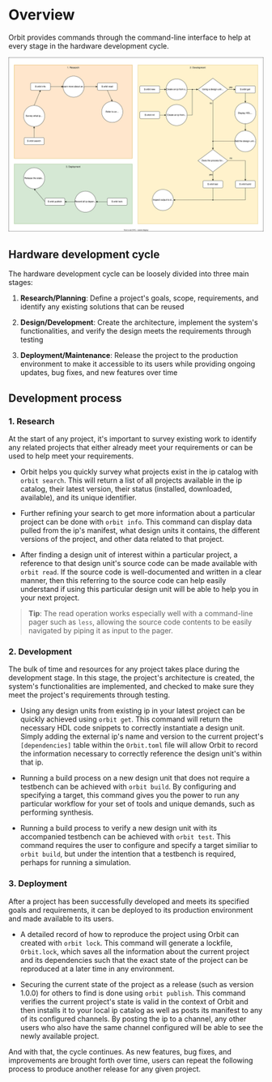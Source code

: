 # Overview

Orbit provides commands through the command-line interface to help at every stage in the hardware development cycle.

![](./../images/process.svg)

## Hardware development cycle

The hardware development cycle can be loosely divided into three main stages:

1. __Research/Planning__: Define a project's goals, scope, requirements, and identify any existing solutions that can be reused

2. __Design/Development__: Create the architecture, implement the system's functionalities, and verify the design meets the requirements through testing

3. __Deployment/Maintenance__: Release the project to the production environment to make it accessible to its users while providing ongoing updates, bug fixes, and new features over time

## Development process

### 1. Research

At the start of any project, it's important to survey existing work to identify any related projects that either already meet your requirements or can be used to help meet your requirements. 

- Orbit helps you quickly survey what projects exist in the ip catalog with `orbit search`. This will return a list of all projects available in the ip catalog, their latest version, their status (installed, downloaded, available), and its unique identifier.

- Further refining your search to get more information about a particular project can be done with `orbit info`. This command can display data pulled from the ip's manifest, what design units it contains, the different versions of the project, and other data related to that project.

- After finding a design unit of interest within a particular project, a reference to that design unit's source code can be made available with `orbit read`. If the source code is well-documented and written in a clear manner, then this referring to the source code can help easily understand if using this particular design unit will be able to help you in your next project.

 > __Tip__: The read operation works especially well with a command-line pager such as `less`, allowing the source code contents to be easily navigated by piping it as input to the pager.

### 2. Development

The bulk of time and resources for any project takes place during the development stage. In this stage, the project's architecture is created, the system's functionalities are implemented, and checked to make sure they meet the project's requirements through testing.

- Using any design units from existing ip in your latest project can be quickly achieved using `orbit get`. This command will return the necessary HDL code snippets to correctly instantiate a design unit. Simply adding the external ip's name and version to the current project's `[dependencies]` table within the `Orbit.toml` file will allow Orbit to record the information necessary to correctly reference the design unit's within that ip.

- Running a build process on a new design unit that does not require a testbench can be achieved with `orbit build`. By configuring and specifying a target, this command gives you the power to run any particular workflow for your set of tools and unique demands, such as performing synthesis.

- Running a build process to verify a new design unit with its accompanied testbench can be achieved with `orbit test`. This command requires the user to configure and specify a target similiar to `orbit build`, but under the intention that a testbench is required, perhaps for running a simulation.


### 3. Deployment

After a project has been successfully developed and meets its specified goals and requirements, it can be deployed to its production environment and made available to its users.

- A detailed record of how to reproduce the project using Orbit can created with `orbit lock`. This command will generate a lockfile, `Orbit.lock`, which saves all the information about the current project and its dependencies such that the exact state of the project can be reproduced at a later time in any environment.

- Securing the current state of the project as a release (such as version 1.0.0) for others to find is done using `orbit publish`. This command verifies the current project's state is valid in the context of Orbit and then installs it to your local ip catalog as well as posts its manifest to any of its configured channels. By posting the ip to a channel, any other users who also have the same channel configured will be able to see the newly available project.

And with that, the cycle continues. As new features, bug fixes, and improvements are brought forth over time, users can repeat the following process to produce another release for any given project.
